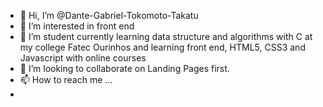 - 👋 Hi, I’m @Dante-Gabriel-Tokomoto-Takatu
- 👀 I’m interested in front end
- 🌱 I’m student currently learning data structure and algorithms with C at my college Fatec Ourinhos and learning front end, HTML5, CSS3 and Javascript with online courses
- 💞️ I’m looking to collaborate on Landing Pages first.
- 📫 How to reach me ...
- <a href="[[Linkedin](https://www.linkedin.com/in/dante-gabriel-tokomoto-takatu-02b3401a0/)](https://www.linkedin.com/in/dante-gabriel-tokomoto-takatu-02b3401a0/)"></a>


<!---
Dante-Gabriel-Tokomoto-Takatu/Dante-Gabriel-Tokomoto-Takatu is a ✨ special ✨ repository because its `README.md` (this file) appears on your GitHub profile.
You can click the Preview link to take a look at your changes.
--->

